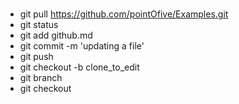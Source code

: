 # 

- git pull https://github.com/pointOfive/Examples.git
- git status
- git add github.md
- git commit -m 'updating a file'
- git push
- git checkout -b clone_to_edit
- git branch
- git checkout

